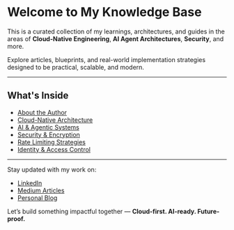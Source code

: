 # Welcome to My Knowledge Base

This is a curated collection of my learnings, architectures, and guides in the areas of **Cloud-Native Engineering**, **AI Agent Architectures**, **Security**, and more.

Explore articles, blueprints, and real-world implementation strategies designed to be practical, scalable, and modern.

---

## What's Inside

- [About the Author](https://kindlingknowledge-tech.github.io/about-me/)
- [Cloud-Native Architecture](/knowledge-base/cloud-native/overview.md)
- [AI & Agentic Systems](knowledge-base/genai/agents.md)
- [Security & Encryption](knowledge-base/security/encryption.md)
- [Rate Limiting Strategies](api/rate-limiting.md)
- [Identity & Access Control](knowledge-base/iam/keycloak-customizations.md)

---

Stay updated with my work on:
- [LinkedIn](http://linkedin.com/in/krishna-kumar-akurathi-b960302b)
- [Medium Articles](https://medium.com/@kindlingknowledge)
- [Personal Blog](https://kindlingknowledge.tech)

Let’s build something impactful together — **Cloud-first. AI-ready. Future-proof.**
